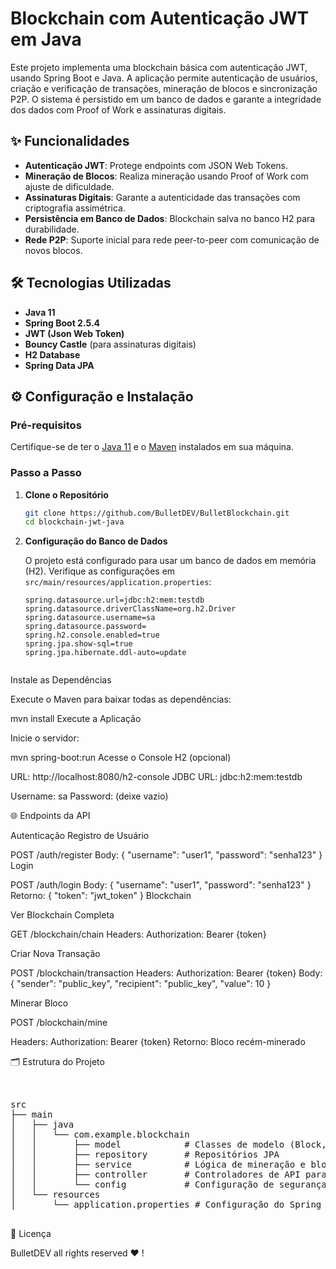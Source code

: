 # Blockchain com Autenticação JWT em Java

Este projeto implementa uma blockchain básica com autenticação JWT, usando Spring Boot e Java. A aplicação permite autenticação de usuários, criação e verificação de transações, mineração de blocos e sincronização P2P. O sistema é persistido em um banco de dados e garante a integridade dos dados com Proof of Work e assinaturas digitais.

## ✨ Funcionalidades

- **Autenticação JWT**: Protege endpoints com JSON Web Tokens.
- **Mineração de Blocos**: Realiza mineração usando Proof of Work com ajuste de dificuldade.
- **Assinaturas Digitais**: Garante a autenticidade das transações com criptografia assimétrica.
- **Persistência em Banco de Dados**: Blockchain salva no banco H2 para durabilidade.
- **Rede P2P**: Suporte inicial para rede peer-to-peer com comunicação de novos blocos.
  
## 🛠 Tecnologias Utilizadas

- **Java 11**
- **Spring Boot 2.5.4**
- **JWT (Json Web Token)**
- **Bouncy Castle** (para assinaturas digitais)
- **H2 Database**
- **Spring Data JPA**
  
## ⚙️ Configuração e Instalação

### Pré-requisitos

Certifique-se de ter o [Java 11](https://www.oracle.com/java/technologies/javase-jdk11-downloads.html) e o [Maven](https://maven.apache.org/) instalados em sua máquina.

### Passo a Passo

1. **Clone o Repositório**

    ```bash
    git clone https://github.com/BulletDEV/BulletBlockchain.git
    cd blockchain-jwt-java
    ```

2. **Configuração do Banco de Dados**

   O projeto está configurado para usar um banco de dados em memória (H2). Verifique as configurações em `src/main/resources/application.properties`:
   
   ```properties
   spring.datasource.url=jdbc:h2:mem:testdb
   spring.datasource.driverClassName=org.h2.Driver
   spring.datasource.username=sa
   spring.datasource.password=
   spring.h2.console.enabled=true
   spring.jpa.show-sql=true
   spring.jpa.hibernate.ddl-auto=update


Instale as Dependências

Execute o Maven para baixar todas as dependências:


mvn install
Execute a Aplicação

Inicie o servidor:


mvn spring-boot:run
Acesse o Console H2 (opcional)

URL: http://localhost:8080/h2-console
JDBC URL: jdbc:h2:mem:testdb

Username: sa
Password: (deixe vazio)

🌐 Endpoints da API

Autenticação
Registro de Usuário


POST /auth/register
Body: { "username": "user1", "password": "senha123" }
Login

POST /auth/login
Body: { "username": "user1", "password": "senha123" }
Retorno: { "token": "jwt_token" }
Blockchain

Ver Blockchain Completa

GET /blockchain/chain
Headers: Authorization: Bearer {token}

Criar Nova Transação

POST /blockchain/transaction
Headers: Authorization: Bearer {token}
Body: { "sender": "public_key", "recipient": "public_key", "value": 10 }

Minerar Bloco

POST /blockchain/mine

Headers: Authorization: Bearer {token}
Retorno: Bloco recém-minerado

🗂 Estrutura do Projeto


<pre>

  
src
├── main
│   ├── java
│   │   └── com.example.blockchain
│   │       ├── model            # Classes de modelo (Block, Transaction, Wallet)
│   │       ├── repository       # Repositórios JPA
│   │       ├── service          # Lógica de mineração e blockchain
│   │       ├── controller       # Controladores de API para Blockchain e Auth
│   │       └── config           # Configuração de segurança JWT
│   └── resources
│       └── application.properties # Configuração do Spring Boot

</pre>

📝 Licença

BulletDEV all rights reserved ♥ !

